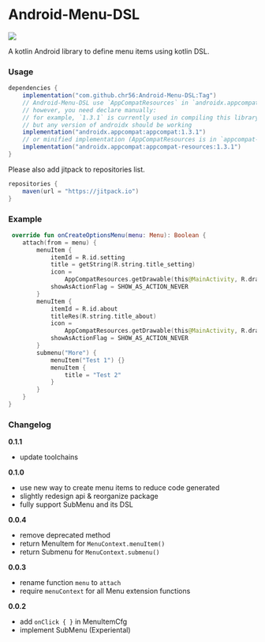 # Android-Menu-DSL

[![](https://jitpack.io/v/chr56/Android-Menu-DSL.svg)](https://jitpack.io/#chr56/Android-Menu-DSL)

A kotlin Android library to define menu items using kotlin DSL.

### Usage

```groovy
dependencies {
    implementation("com.github.chr56:Android-Menu-DSL:Tag")
    // Android-Menu-DSL use `AppCompatResources` in `androidx.appcompat`,
    // however, you need declare manually:
    // for example, `1.3.1` is currently used in compiling this library,
    // but any version of androidx should be working 
    implementation("androidx.appcompat:appcompat:1.3.1")
    // or minified implementation (AppCompatResources is in `appcompat-resources`)
    implementation("androidx.appcompat:appcompat-resources:1.3.1")
}
```

Please also add jitpack to repositories list.

```groovy
repositories {
    maven(url = "https://jitpack.io")
}
```

### Example

```kotlin
 override fun onCreateOptionsMenu(menu: Menu): Boolean {
    attach(from = menu) {
        menuItem {
            itemId = R.id.setting
            title = getString(R.string.title_setting)
            icon =
                AppCompatResources.getDrawable(this@MainActivity, R.drawable.ic_settings_white_24dp)
            showAsActionFlag = SHOW_AS_ACTION_NEVER
        }
        menuItem {
            itemId = R.id.about
            titleRes(R.string.title_about)
            icon =
                AppCompatResources.getDrawable(this@MainActivity, R.drawable.ic_info_outline_white_24dp)
            showAsActionFlag = SHOW_AS_ACTION_NEVER
        }
        submenu("More") {
            menuItem("Test 1") {}
            menuItem {
                title = "Test 2"
            }
        }
    }
}
```

### Changelog

**0.1.1**
- update toolchains


**0.1.0**

- use new way to create menu items to reduce code generated
- slightly redesign api & reorganize package
- fully support SubMenu and its DSL

**0.0.4**

- remove deprecated method
- return MenuItem for `MenuContext.menuItem()`
- return Submenu for `MenuContext.submenu()`

**0.0.3**

- rename function `menu` to `attach`
- require `menuContext` for all Menu extension functions

**0.0.2**

- add `onClick { }` in MenuItemCfg
- implement SubMenu (Experiental)
